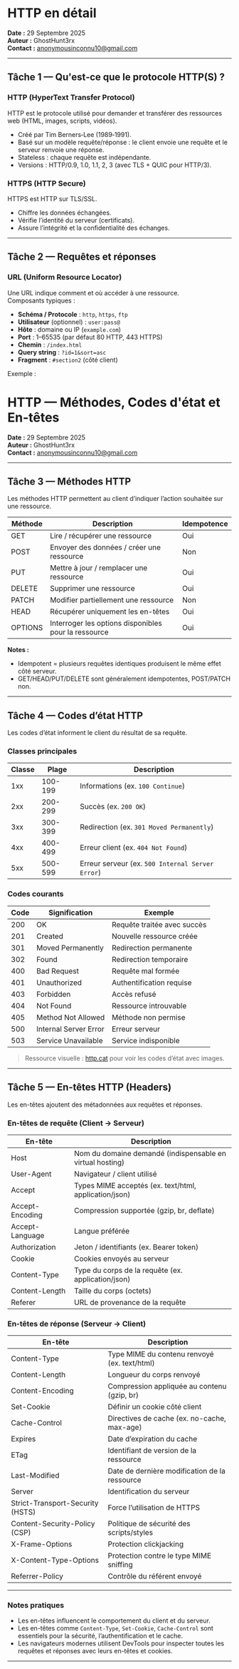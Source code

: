 # HTTP en détail
**Date :** 29 Septembre 2025  
**Auteur :** GhostHunt3rx  
**Contact :** anonymousinconnu10@gmail.com

---

## Tâche 1 — Qu'est‑ce que le protocole HTTP(S) ?

### HTTP (HyperText Transfer Protocol)
HTTP est le protocole utilisé pour demander et transférer des ressources web (HTML, images, scripts, vidéos).  
- Créé par Tim Berners‑Lee (1989‑1991).  
- Basé sur un modèle requête/réponse : le client envoie une requête et le serveur renvoie une réponse.  
- Stateless : chaque requête est indépendante.  
- Versions : HTTP/0.9, 1.0, 1.1, 2, 3 (avec TLS + QUIC pour HTTP/3).

### HTTPS (HTTP Secure)
HTTPS est HTTP sur TLS/SSL.  
- Chiffre les données échangées.  
- Vérifie l’identité du serveur (certificats).  
- Assure l’intégrité et la confidentialité des échanges.

---

## Tâche 2 — Requêtes et réponses

### URL (Uniform Resource Locator)
Une URL indique comment et où accéder à une ressource.  
Composants typiques :  
- **Schéma / Protocole** : `http`, `https`, `ftp`  
- **Utilisateur** (optionnel) : `user:pass@`  
- **Hôte** : domaine ou IP (`example.com`)  
- **Port** : 1–65535 (par défaut 80 HTTP, 443 HTTPS)  
- **Chemin** : `/index.html`  
- **Query string** : `?id=1&sort=asc`  
- **Fragment** : `#section2` (côté client)

Exemple :


# HTTP — Méthodes, Codes d'état et En-têtes

**Date :** 29 Septembre 2025  
**Auteur :** GhostHunt3rx  
**Contact :** anonymousinconnu10@gmail.com

---

## Tâche 3 — Méthodes HTTP

Les méthodes HTTP permettent au client d’indiquer l’action souhaitée sur une ressource.

| Méthode | Description | Idempotence |
|---------|-------------|-------------|
| GET     | Lire / récupérer une ressource | Oui |
| POST    | Envoyer des données / créer une ressource | Non |
| PUT     | Mettre à jour / remplacer une ressource | Oui |
| DELETE  | Supprimer une ressource | Oui |
| PATCH   | Modifier partiellement une ressource | Non |
| HEAD    | Récupérer uniquement les en-têtes | Oui |
| OPTIONS | Interroger les options disponibles pour la ressource | Oui |

**Notes :**  
- Idempotent = plusieurs requêtes identiques produisent le même effet côté serveur.  
- GET/HEAD/PUT/DELETE sont généralement idempotentes, POST/PATCH non.

---

## Tâche 4 — Codes d’état HTTP

Les codes d’état informent le client du résultat de sa requête.

### Classes principales

| Classe | Plage | Description |
|--------|-------|------------|
| 1xx    | 100-199 | Informations (ex. `100 Continue`) |
| 2xx    | 200-299 | Succès (ex. `200 OK`) |
| 3xx    | 300-399 | Redirection (ex. `301 Moved Permanently`) |
| 4xx    | 400-499 | Erreur client (ex. `404 Not Found`) |
| 5xx    | 500-599 | Erreur serveur (ex. `500 Internal Server Error`) |

### Codes courants

| Code | Signification | Exemple |
|------|---------------|---------|
| 200  | OK | Requête traitée avec succès |
| 201  | Created | Nouvelle ressource créée |
| 301  | Moved Permanently | Redirection permanente |
| 302  | Found | Redirection temporaire |
| 400  | Bad Request | Requête mal formée |
| 401  | Unauthorized | Authentification requise |
| 403  | Forbidden | Accès refusé |
| 404  | Not Found | Ressource introuvable |
| 405  | Method Not Allowed | Méthode non permise |
| 500  | Internal Server Error | Erreur serveur |
| 503  | Service Unavailable | Service indisponible |

> Ressource visuelle : [http.cat](https://http.cat) pour voir les codes d’état avec images.

---

## Tâche 5 — En-têtes HTTP (Headers)

Les en-têtes ajoutent des métadonnées aux requêtes et réponses.

### En-têtes de requête (Client → Serveur)

| En-tête | Description |
|---------|------------|
| Host | Nom du domaine demandé (indispensable en virtual hosting) |
| User-Agent | Navigateur / client utilisé |
| Accept | Types MIME acceptés (ex. text/html, application/json) |
| Accept-Encoding | Compression supportée (gzip, br, deflate) |
| Accept-Language | Langue préférée |
| Authorization | Jeton / identifiants (ex. Bearer token) |
| Cookie | Cookies envoyés au serveur |
| Content-Type | Type du corps de la requête (ex. application/json) |
| Content-Length | Taille du corps (octets) |
| Referer | URL de provenance de la requête |

### En-têtes de réponse (Serveur → Client)

| En-tête | Description |
|---------|------------|
| Content-Type | Type MIME du contenu renvoyé (ex. text/html) |
| Content-Length | Longueur du corps renvoyé |
| Content-Encoding | Compression appliquée au contenu (gzip, br) |
| Set-Cookie | Définir un cookie côté client |
| Cache-Control | Directives de cache (ex. no-cache, max-age) |
| Expires | Date d’expiration du cache |
| ETag | Identifiant de version de la ressource |
| Last-Modified | Date de dernière modification de la ressource |
| Server | Identification du serveur |
| Strict-Transport-Security (HSTS) | Force l’utilisation de HTTPS |
| Content-Security-Policy (CSP) | Politique de sécurité des scripts/styles |
| X-Frame-Options | Protection clickjacking |
| X-Content-Type-Options | Protection contre le type MIME sniffing |
| Referrer-Policy | Contrôle du référent envoyé |

---

### Notes pratiques
- Les en-têtes influencent le comportement du client et du serveur.  
- Les en-têtes comme `Content-Type`, `Set-Cookie`, `Cache-Control` sont essentiels pour la sécurité, l’authentification et le cache.  
- Les navigateurs modernes utilisent DevTools pour inspecter toutes les requêtes et réponses avec leurs en-têtes et cookies.

---

